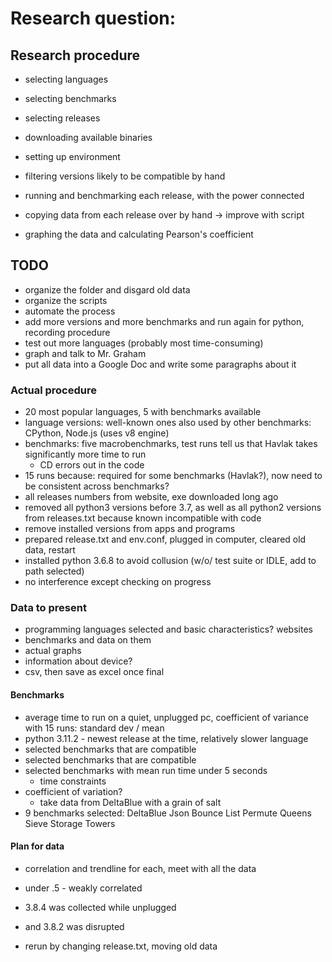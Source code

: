 # Research question: 

## Research procedure
- selecting languages
- selecting benchmarks
- selecting releases

- downloading available binaries
- setting up environment
- filtering versions likely to be compatible by hand
- running and benchmarking each release, with the power connected

- copying data from each release over by hand -> improve with script
- graphing the data and calculating Pearson's coefficient

## TODO
- organize the folder and disgard old data
- organize the scripts
- automate the process
- add more versions and more benchmarks and run again for python, recording procedure
- test out more languages (probably most time-consuming)
- graph and talk to Mr. Graham
- put all data into a Google Doc and write some paragraphs about it

### Actual procedure
- 20 most popular languages, 5 with benchmarks available
- language versions: well-known ones also used by other benchmarks: CPython, Node.js (uses v8 engine)
- benchmarks: five macrobenchmarks, test runs tell us that Havlak takes significantly more time to run
	- CD errors out in the code
- 15 runs because: required for some benchmarks (Havlak?), now need to be consistent across benchmarks?
- all releases numbers from website, exe downloaded long ago
- removed all python3 versions before 3.7, as well as all python2 versions from releases.txt because known incompatible with code
- remove installed versions from apps and programs
- prepared release.txt and env.conf, plugged in computer, cleared old data, restart
- installed python 3.6.8 to avoid collusion (w/o/ test suite or IDLE, add to path selected)
- no interference except checking on progress

### Data to present
- programming languages selected and basic characteristics? websites
- benchmarks and data on them
- actual graphs
- information about device?
- csv, then save as excel once final

#### Benchmarks
- average time to run on a quiet, unplugged pc, coefficient of variance with 15 runs: standard dev / mean
- python 3.11.2 - newest release at the time, relatively slower language
- selected benchmarks that are compatible
- selected benchmarks that are compatible
- selected benchmarks with mean run time under 5 seconds
	- time constraints
- coefficient of variation?
	- take data from DeltaBlue with a grain of salt
- 9 benchmarks selected: DeltaBlue Json Bounce List Permute Queens Sieve Storage Towers

#### Plan for data
- correlation and trendline for each, meet with all the data
- under .5 - weakly correlated


- 3.8.4 was collected while unplugged
- and 3.8.2 was disrupted
- rerun by changing release.txt, moving old data